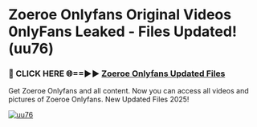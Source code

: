 # Zoeroe Onlyfans Original Videos 0nlyFans Leaked - Files Updated! (uu76)

<h3>🔴 CLICK HERE 🌐==►► <a href="https://tinyurl.com/2m67pmp6" rel="nofollow">Zoeroe Onlyfans Updated Files</a></h3>

Get Zoeroe Onlyfans and all content. Now you can access all videos and pictures of Zoeroe Onlyfans. New Updated Files 2025!

[![uu76](https://i.imgur.com/H4QAA4z.gif)](https://tinyurl.com/2m67pmp6)